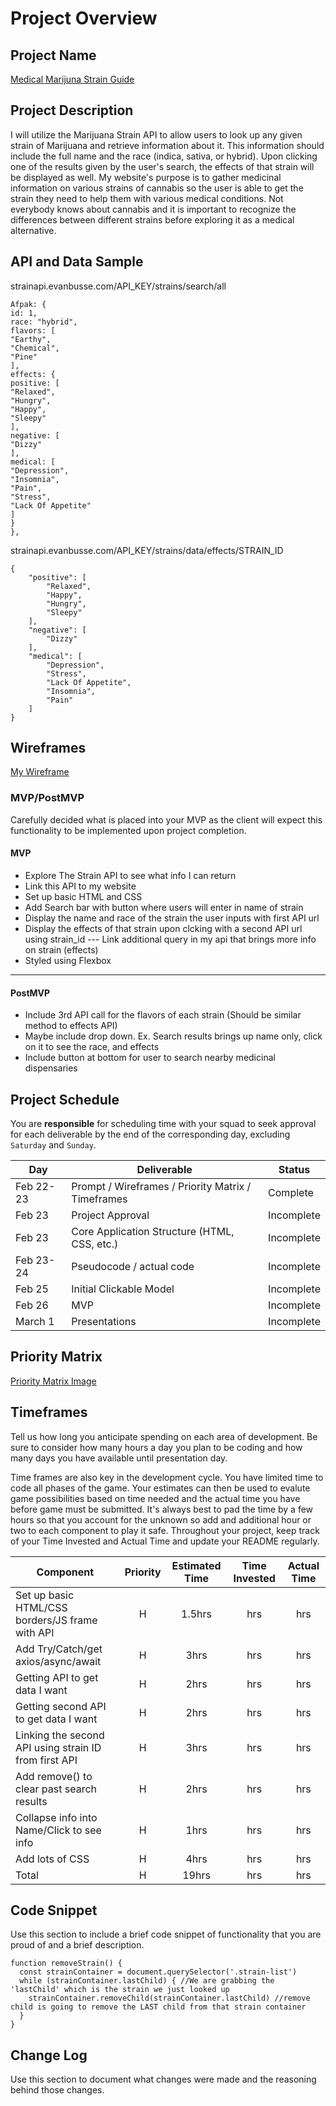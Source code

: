 # Project Overview

## Project Name

[Medical Marijuna Strain Guide]()

## Project Description

I will utilize the Marijuana Strain API to allow users to look up any given strain of Marijuana and retrieve information about it. This information should include the full name and the race (indica, sativa, or hybrid). Upon clicking one of the results given by the user's search, the effects of that strain will be displayed as well. My website's purpose is to gather medicinal information on various strains of cannabis so the user is able to get the strain they need to help them with various medical conditions. Not everybody knows about cannabis and it is important to recognize the differences between different strains before exploring it as a medical alternative.

## API and Data Sample

strainapi.evanbusse.com/API_KEY/strains/search/all

```
Afpak: {
id: 1,
race: "hybrid",
flavors: [
"Earthy",
"Chemical",
"Pine"
],
effects: {
positive: [
"Relaxed",
"Hungry",
"Happy",
"Sleepy"
],
negative: [
"Dizzy"
],
medical: [
"Depression",
"Insomnia",
"Pain",
"Stress",
"Lack Of Appetite"
]
}
},
```
strainapi.evanbusse.com/API_KEY/strains/data/effects/STRAIN_ID

```
{
    "positive": [
        "Relaxed",
        "Happy",
        "Hungry",
        "Sleepy"
    ],
    "negative": [
        "Dizzy"
    ],
    "medical": [
        "Depression",
        "Stress",
        "Lack Of Appetite",
        "Insomnia",
        "Pain"
    ]
}
```


## Wireframes

[My Wireframe](https://wireframe.cc/AoMrsL)


### MVP/PostMVP

Carefully decided what is placed into your MVP as the client will expect this functionality to be implemented upon project completion.  

#### MVP 

- Explore The Strain API to see what info I can return
- Link this API to my website
- Set up basic HTML and CSS
- Add Search bar with button where users will enter in name of strain
- Display the name and race of the strain the user inputs with first API url
- Display the effects of that strain upon clcking with a second API url using strain_id
--- Link additional query in my api that brings more info on strain (effects)
- Styled using Flexbox
---- 


#### PostMVP  

- Include 3rd API call for the flavors of each strain (Should be similar method to effects API)
- Maybe include drop down. Ex. Search results brings up name only, click on it to see the race, and effects
- Include button at bottom for user to search nearby medicinal dispensaries

## Project Schedule

You are **responsible** for scheduling time with your squad to seek approval for each deliverable by the end of the corresponding day, excluding `Saturday` and `Sunday`.

|  Day | Deliverable | Status
|---|---| ---|
|Feb 22-23| Prompt / Wireframes / Priority Matrix / Timeframes | Complete
|Feb 23| Project Approval | Incomplete
|Feb 23| Core Application Structure (HTML, CSS, etc.) | Incomplete
|Feb 23-24| Pseudocode / actual code | Incomplete
|Feb 25| Initial Clickable Model  | Incomplete
|Feb 26| MVP | Incomplete
|March 1| Presentations | Incomplete

## Priority Matrix

[Priority Matrix Image](https://imgur.com/a/sdq287Q)

## Timeframes

Tell us how long you anticipate spending on each area of development. Be sure to consider how many hours a day you plan to be coding and how many days you have available until presentation day.

Time frames are also key in the development cycle.  You have limited time to code all phases of the game.  Your estimates can then be used to evalute game possibilities based on time needed and the actual time you have before game must be submitted. It's always best to pad the time by a few hours so that you account for the unknown so add and additional hour or two to each component to play it safe. Throughout your project, keep track of your Time Invested and Actual Time and update your README regularly.

| Component | Priority | Estimated Time | Time Invested | Actual Time |
| --- | :---: |  :---: | :---: | :---: |
| Set up basic HTML/CSS borders/JS frame with API | H | 1.5hrs| hrs | hrs |
| Add Try/Catch/get axios/async/await | H | 3hrs| hrs | hrs |
| Getting API to get data I want | H | 2hrs| hrs | hrs |
| Getting second API to get data I want | H | 2hrs| hrs | hrs |
| Linking the second API using strain ID from first API | H | 3hrs| hrs | hrs |
| Add remove() to clear past search results | H | 2hrs| hrs | hrs |
| Collapse info into Name/Click to see info | H | 1hrs| hrs | hrs |
| Add lots of CSS | H | 4hrs| hrs | hrs |
| Total | H | 19hrs| hrs | hrs |

## Code Snippet

Use this section to include a brief code snippet of functionality that you are proud of and a brief description.  

```
function removeStrain() {
  const strainContainer = document.querySelector('.strain-list')
  while (strainContainer.lastChild) { //We are grabbing the 'lastChild' which is the strain we just looked up
    strainContainer.removeChild(strainContainer.lastChild) //remove child is going to remove the LAST child from that strain container
  }
}
```

## Change Log
 Use this section to document what changes were made and the reasoning behind those changes.  
